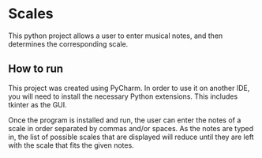 # Scales

This python project allows a user to enter musical notes, and then determines the corresponding scale.


## How to run

This project was created using PyCharm. In order to use it on another IDE, 
you will need to install the necessary Python extensions. This includes tkinter as the GUI.

Once the program is installed and run, 
the user can enter the notes of a scale in order separated by commas and/or spaces. As the notes are typed in, 
the list of possible scales that are displayed will reduce until they are left with the scale that fits the given notes.